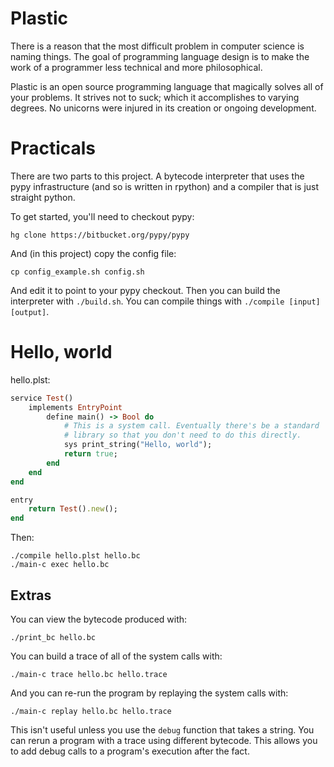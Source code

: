 # Plastic

There is a reason that the most difficult problem in computer science is naming
things. The goal of programming language design is to make the work of a
programmer less technical and more philosophical.

Plastic is an open source programming language that magically solves all of
your problems. It strives not to suck; which it accomplishes to varying
degrees. No unicorns were injured in its creation or ongoing development.

# Practicals

There are two parts to this project. A bytecode interpreter that uses the pypy
infrastructure (and so is written in rpython) and a compiler that is just
straight python.

To get started, you'll need to checkout pypy:

    hg clone https://bitbucket.org/pypy/pypy

And (in this project) copy the config file:

    cp config_example.sh config.sh

And edit it to point to your pypy checkout. Then you can build the interpreter
with `./build.sh`. You can compile things with `./compile [input] [output]`.

# Hello, world

hello.plst:

```ruby
service Test()
    implements EntryPoint
        define main() -> Bool do
            # This is a system call. Eventually there's be a standard
            # library so that you don't need to do this directly.
            sys print_string("Hello, world");
            return true;
        end
    end
end

entry
    return Test().new();
end
```

Then:

    ./compile hello.plst hello.bc
    ./main-c exec hello.bc

## Extras

You can view the bytecode produced with:

    ./print_bc hello.bc

You can build a trace of all of the system calls with:

    ./main-c trace hello.bc hello.trace

And you can re-run the program by replaying the system calls with:

    ./main-c replay hello.bc hello.trace

This isn't useful unless you use the `debug` function that takes a string. You
can rerun a program with a trace using different bytecode. This allows you to
add debug calls to a program's execution after the fact.
